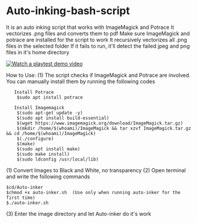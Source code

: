 # Auto-inking-bash-script
It is an auto inking script that works with ImageMagick and Potrace 
It vectorizes .png files and converts them to pdf
Make sure ImageMagick and potrace are installed for the script to work
It recursively vectorizes all .png files in the selected folder
If it fails to run, it'll detect the failed jpeg and png files in it's home directory

[![Watch a playtest demo video](https://img.youtube.com/vi/NUYO79E72_A/hqdefault.jpg)](https://youtu.be/NUYO79E72_A)

How to Use:
(1) The script checks if ImageMagick and Potrace are involved. You can manually install them by running the following codes
       
       
    
       Install Potrace
        $sudo apt install potrace 
      
       Install Imagemagick
        $(sudo apt-get update -y)	
	    $(sudo apt install build-essential)
	    $(wget https://www.imagemagick.org/download/ImageMagick.tar.gz)
	    $(mkdir /home/$(whoami)/ImageMagick && tar xzvf ImageMagick.tar.gz && cd /home/$(whoami)/ImageMagick)
	    $(./configure)
	    $(make)
	    $(sudo apt install make)
	    $(sudo make install)
	    $(sudo ldconfig /usr/local/lib)
       
(1) Convert Images to Black and White, no transparency
(2) Open terminal and write the following commands
    
    $cd/Auto-inker
    $chmod +x auto-inker.sh  (Use only when running auto-inker for the first time)
    $./auto-inker.sh
(3) Enter the image directory and let Auto-inker do it's work
